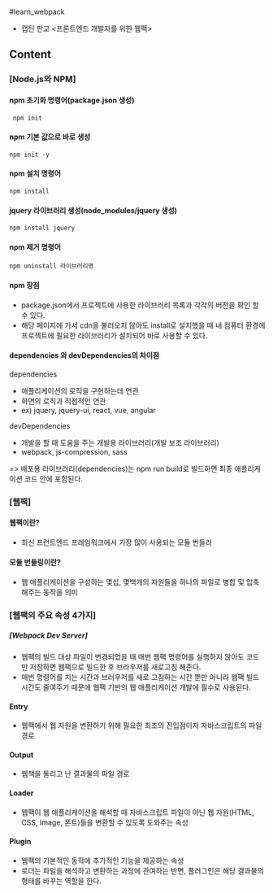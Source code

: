 #learn_webpack
+ 캡틴 판교 <프론트엔드 개발자를 위한 웹팩>
## Content
### [Node.js와 NPM]
#### npm 초기화 명령어(package.json 생성)
     npm init
#### npm 기본 값으로 바로 생성
    npm init -y
#### npm 설치 명령어
    npm install
#### jquery 라이브러리 생성(node_modules/jquery 생성)
    npm install jquery
#### npm 제거 명령어
    npm uninstall 라이브러리명
#### npm 장점
+ package.json에서 프로젝트에 사용한 라이브러리 목록과 각각의 버전을 확인 할 수 있다.
+ 해당 페이지에 가서 cdn을 불러오지 않아도 install로 설치했을 때 내 컴퓨터 환경에 프로젝트에 필요한 라이브러리가 설치되어 바로 사용할 수 있다.
#### dependencies 와 devDependencies의 차이점
dependencies
+ 애플리케이션의 로직을 구현하는데 연관
+ 화면의 로직과 직접적인 연관
+ ex) jquery, jquery-ui, react, vue, angular

devDependencies
+ 개발을 할 때 도움을 주는 개발용 라이브러리(개발 보조 라이브러리)
+ webpack, js-compression, sass

=> 배포용 라이브러리(dependencies)는 npm run build로 빌드하면 최종 애플리케이션 코드 안에 포함된다.

### [웹팩]
#### 웹팩이란?
+ 최신 프런트엔드 프레임워크에서 가장 많이 사용되는 모듈 번들러
#### 모듈 번들링이란?
+ 웹 애플리케이션을 구성하는 몇십, 몇백개의 자원들을 하나의 파일로 병합 및 압축해주는 동작을 의미
### [웹팩의 주요 속성 4가지]
##### [Webpack Dev Server]
+ 웹팩의 빌드 대상 파일이 변경되었을 때 매번 웹팩 명령어를 실행하지 않아도 코드만 저장하면 웹팩으로 빌드한 후 브라우저를 새로고침 해준다.
+ 매번 명령어를 치는 시간과 브러우저를 새로 고침하는 시간 뿐만 아니라 웹팩 빌드 시간도 줄여주기 때문에 웹팩 기반의 웹 애플리케이션 개발에 필수로 사용된다. 
#### Entry
+ 웹팩에서 웹 자원을 변환하기 위해 필요한 최초의 진입점이자 자바스크립트의 파일 경로
#### Output
+ 웹책을 돌리고 난 결과물의 파일 경로
#### Loader
+ 웹팩이 웹 애플리케이션을 해석할 때 자바스크립트 파일이 아닌 웹 자원(HTML, CSS, Image, 폰트)들을 변환할 수 있도록 도와주는 속성
#### Plugin
+ 웹팩의 기본적인 동작에 추가적인 기능을 제공하는 속성
+ 로더는 파일을 해석하고 변환하는 과정에 관여하는 반면, 플러그인은 해당 결과물의 형태를 바꾸는 역할을 한다.
